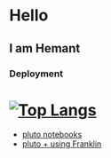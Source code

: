 # Hello
## I am Hemant
### Deployment
# [![Top Langs](https://github-readme-stats.vercel.app/api/top-langs/?username=themantra108)](https://github.com/themantra108/github-readme-stats)
  * [pluto notebooks](https://themantra108.github.io/kaggle/)
  * [pluto + using Franklin](https://themantra108.github.io/plutoTemplate/)
